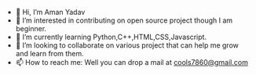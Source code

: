 - 👋 Hi, I’m Aman Yadav
- 👀 I’m interested in contributing on open source project though I am beginner.
- 🌱 I’m currently learning Python,C++,HTML,CSS,Javascript.
- 💞️ I’m looking to collaborate on various project that can help me grow and learn from them.
- 📫 How to reach me: Well you can drop a mail at cools7860@gmail.com 

<!---
SA3008/SA3008 is a ✨ special ✨ repository because its `README.md` (this file) appears on your GitHub profile.
You can click the Preview link to take a look at your changes.
--->
